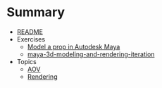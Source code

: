 # Summary

* [README](README.md)
* Exercises
   * [Model a prop in Autodesk Maya](practice/model_a_prop_in_autodesk_maya.md)
   * [maya-3d-modeling-and-rendering-iteration](practice/maya-3d-modeling-and-rendering-iteration.md)
* Topics
   * [AOV](topics/aov.md)
   * [Rendering](topics/rendering.md)

